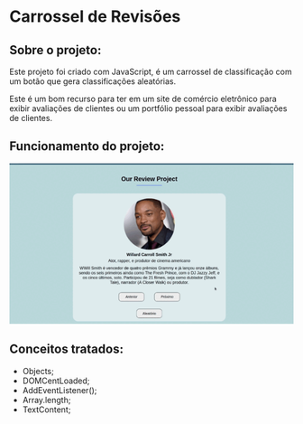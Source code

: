 # Carrossel de Revisões

## Sobre o projeto:

Este projeto foi criado com JavaScript, é um carrossel de classificação com um botão que gera classificações aleatórias.

Este é um bom recurso para ter em um site de comércio eletrônico para exibir avaliações de clientes ou um portfólio pessoal para exibir avaliações de clientes.

## Funcionamento do projeto:

<p align="center">
  <img width="720px" src="assets/img/project.gif">
</p>

## Conceitos tratados:

- Objects;
- DOMCentLoaded;
- AddEventListener();
- Array.length;
- TextContent;
